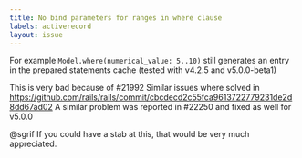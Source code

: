 ```yaml
---
title: No bind parameters for ranges in where clause
labels: activerecord
layout: issue
---
```


For example `Model.where(numerical_value: 5..10)` still generates an entry in the prepared statements cache (tested with v4.2.5 and v5.0.0-beta1)

This is very bad because of #21992 
Similar issues where solved in https://github.com/rails/rails/commit/cbcdecd2c55fca9613722779231de2d8dd67ad02 
A similar problem was reported in #22250 and fixed as well for v5.0.0

@sgrif If you could have a stab at this, that would be very much appreciated.


